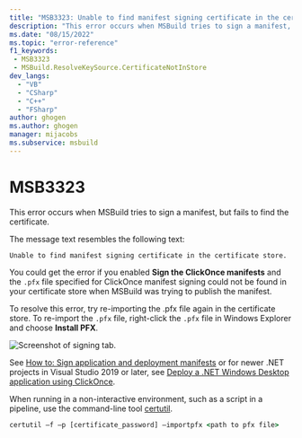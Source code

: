 ```yaml
---
title: "MSB3323: Unable to find manifest signing certificate in the certificate store."
description: "This error occurs when MSBuild tries to sign a manifest, but fails to find the certificate."
ms.date: "08/15/2022"
ms.topic: "error-reference"
f1_keywords:
 - MSB3323
 - MSBuild.ResolveKeySource.CertificateNotInStore
dev_langs:
  - "VB"
  - "CSharp"
  - "C++"
  - "FSharp"
author: ghogen
ms.author: ghogen
manager: mijacobs
ms.subservice: msbuild
---
```

# MSB3323

This error occurs when MSBuild tries to sign a manifest, but fails to find the certificate.

The message text resembles the following text:

```output
Unable to find manifest signing certificate in the certificate store.
```

You could get the error if you enabled **Sign the ClickOnce manifests** and the `.pfx` file specified for ClickOnce manifest signing could not be found in your certificate store when MSBuild was trying to publish the manifest.

To resolve this error, try re-importing the .pfx file again in the certificate store. To re-import the `.pfx` file, right-click the `.pfx` file in Windows Explorer and choose **Install PFX**.

![Screenshot of signing tab.](media/msb3327/signing-install-pfx.png)

See [How to: Sign application and deployment manifests](../../ide/how-to-sign-application-and-deployment-manifests.md) or for newer .NET projects in Visual Studio 2019 or later, see [Deploy a .NET Windows Desktop application using ClickOnce](../../deployment/quickstart-deploy-using-clickonce-folder.md).

When running in a non-interactive environment, such as a script in a pipeline, use the command-line tool [certutil](/windows-server/administration/windows-commands/certutil).

```cmd
certutil –f –p [certificate_password] –importpfx <path to pfx file>
```
